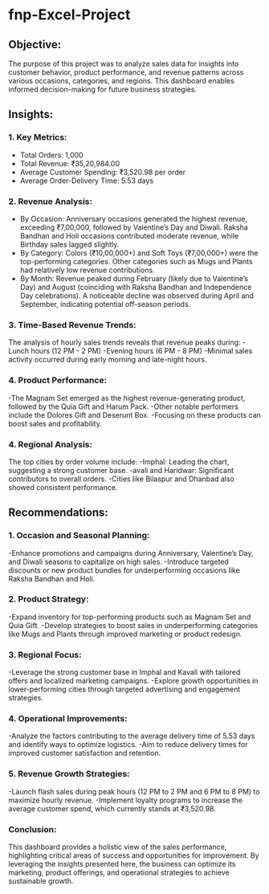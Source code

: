 # fnp-Excel-Project

## Objective:
The purpose of this project was to analyze sales data for insights into customer behavior, product performance, and revenue patterns across various occasions, categories, and regions. This dashboard enables informed decision-making for future business strategies.

## Insights:
### 1. Key Metrics:

- Total Orders: 1,000
- Total Revenue: ₹35,20,984.00
- Average Customer Spending: ₹3,520.98 per order
- Average Order-Delivery Time: 5.53 days

### 2. Revenue Analysis:

 - By Occasion:
Anniversary occasions generated the highest revenue, exceeding ₹7,00,000, followed by Valentine’s Day and Diwali.
Raksha Bandhan and Holi occasions contributed moderate revenue, while Birthday sales lagged slightly.
- By Category:
Colors (₹10,00,000+) and Soft Toys (₹7,00,000+) were the top-performing categories.
Other categories such as Mugs and Plants had relatively low revenue contributions.
- By Month:
Revenue peaked during February (likely due to Valentine’s Day) and August (coinciding with Raksha Bandhan and Independence Day celebrations).
A noticeable decline was observed during April and September, indicating potential off-season periods.

### 3. Time-Based Revenue Trends:

The analysis of hourly sales trends reveals that revenue peaks during:
-Lunch hours (12 PM - 2 PM)
-Evening hours (6 PM - 8 PM)
-Minimal sales activity occurred during early morning and late-night hours.

### 4. Product Performance:

-The Magnam Set emerged as the highest revenue-generating product, followed by the Quia Gift and Harum Pack.
-Other notable performers include the Dolores Gift and Deserunt Box.
-Focusing on these products can boost sales and profitability.

### 4. Regional Analysis:

The top cities by order volume include:
-Imphal: Leading the chart, suggesting a strong customer base.
-avali and Haridwar: Significant contributors to overall orders.
-Cities like Bilaspur and Dhanbad also showed consistent performance.

## Recommendations:
### 1. Occasion and Seasonal Planning:

-Enhance promotions and campaigns during Anniversary, Valentine’s Day, and Diwali seasons to capitalize on high sales.
-Introduce targeted discounts or new product bundles for underperforming occasions like Raksha Bandhan and Holi.

### 2. Product Strategy:

-Expand inventory for top-performing products such as Magnam Set and Quia Gift.
-Develop strategies to boost sales in underperforming categories like Mugs and Plants through improved marketing or product redesign.

### 3. Regional Focus:

-Leverage the strong customer base in Imphal and Kavali with tailored offers and localized marketing campaigns.
-Explore growth opportunities in lower-performing cities through targeted advertising and engagement strategies.

### 4. Operational Improvements:

-Analyze the factors contributing to the average delivery time of 5.53 days and identify ways to optimize logistics.
-Aim to reduce delivery times for improved customer satisfaction and retention.

### 5. Revenue Growth Strategies:

-Launch flash sales during peak hours (12 PM to 2 PM and 6 PM to 8 PM) to maximize hourly revenue.
-Implement loyalty programs to increase the average customer spend, which currently stands at ₹3,520.98.

### Conclusion:
This dashboard provides a holistic view of the sales performance, highlighting critical areas of success and opportunities for improvement. By leveraging the insights presented here, the business can optimize its marketing, product offerings, and operational strategies to achieve sustainable growth.

